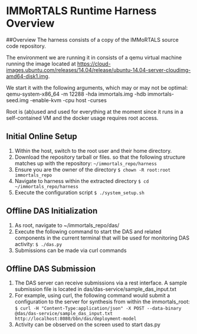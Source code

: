 # IMMoRTALS Runtime Harness Overview

##Overview
The harness consists of a copy of the IMMoRTALS source code repository.

The environment we are running it in consists of a qemu virtual machine running the image located at https://cloud-images.ubuntu.com/releases/14.04/release/ubuntu-14.04-server-cloudimg-amd64-disk1.img.

We start it with the following arguments, which may or may not be optimal: qemu-system-x86_64 -m 12288 -hda immortals.img -hdb immortals-seed.img -enable-kvm -cpu host -curses

Root is (ab)used and used for everything at the moment since it runs in a self-contained VM and the docker usage requires root access.

## Initial Online Setup
1.  Within the host, switch to the root user and their home directory.
2.  Download the repository tarball or files. so that the following structure matches up with the repository:
    `~/immortals_repo/harness`
3.  Ensure you are the owner of the directory
    `$ chown -R root:root immortals_repo`
3.  Navigate to harness within the extracted directory
    `$ cd ~/immortals_repo/harness`
4.  Execute the configuration script
    `$ ./system_setup.sh`

## Offline DAS Initialization
1.  As root, navigate to ~/immortals_repo/das/
2.  Execute the following command to start the DAS and related components in the current terminal that will be used for monitoring DAS activity:
    `$ ./das.py`
4.  Submissions can be made via curl commands

## Offline DAS Submission
1.  The DAS server can receive submissions via a rest interface. A sample submission file is located in das/das-service/sample_das_input.txt
2.  For example, using curl, the following command would submit a configuration to the server for synthesis from within the immortals_root:
    `$ curl -H "Content-Type:application/json" -X POST --data-binary @das/das-service/sample_das_input.txt http://localhost:8080/bbn/das/deployment-model`
3.  Activity can be observed on the screen used to start das.py
